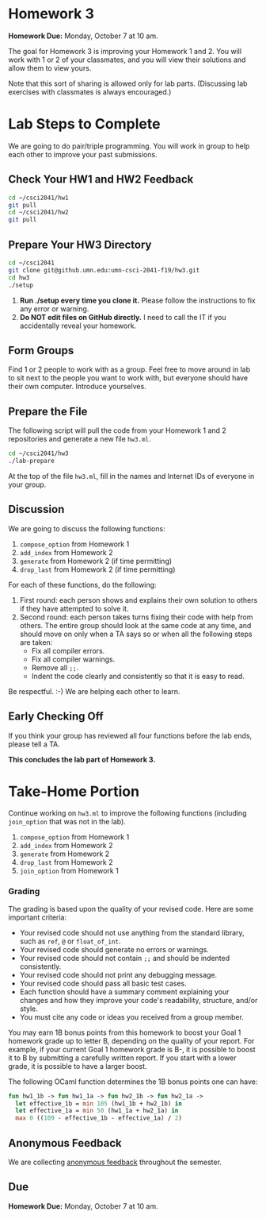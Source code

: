 # Homework 3

**Homework Due:** Monday, October 7 at 10 am.

The goal for Homework 3 is improving your Homework 1 and 2.
You will work with 1 or 2 of your classmates, and
you will view their solutions and allow them to view yours.

Note that this sort of sharing is allowed only for lab parts.
(Discussing lab exercises with classmates is always encouraged.)

# Lab Steps to Complete

We are going to do pair/triple programming. You will work in group to help each other to improve your past submissions.

## Check Your HW1 and HW2 Feedback

```sh
cd ~/csci2041/hw1
git pull
cd ~/csci2041/hw2
git pull
```

## Prepare Your HW3 Directory

```sh
cd ~/csci2041
git clone git@github.umn.edu:umn-csci-2041-f19/hw3.git
cd hw3
./setup
```

1. **Run ./setup every time you clone it.**
   Please follow the instructions to fix any error or warning.
2. **Do NOT edit files on GitHub directly.**
   I need to call the IT if you accidentally reveal your homework.

## Form Groups

Find 1 or 2 people to work with as a group.  Feel free to move around in lab to
sit next to the people you want to work with, but everyone should have their
own computer. Introduce yourselves.

## Prepare the File

The following script will pull the code from your Homework 1 and 2 repositories
and generate a new file `hw3.ml`.

```sh
cd ~/csci2041/hw3
./lab-prepare
```

At the top of the file `hw3.ml`, fill in the names and Internet IDs of everyone in your group.

## Discussion

We are going to discuss the following functions:
1. `compose_option` from Homework 1
2. `add_index` from Homework 2
3. `generate` from Homework 2 (if time permitting)
4. `drop_last` from Homework 2 (if time permitting)

For each of these functions, do the following:
1. First round: each person shows and explains their own solution to others if they have attempted to solve it.
2. Second round: each person takes turns fixing their code with help from others. The entire group should look at the same code at any time, and should move on only when a TA says so or when all the following steps are taken:
   - Fix all compiler errors.
   - Fix all compiler warnings.
   - Remove all `;;`.
   - Indent the code clearly and consistently so that it is easy to read.

Be respectful. :-) We are helping each other to learn.

## Early Checking Off

If you think your group has reviewed all four functions before the lab ends, please tell a TA.

**This concludes the lab part of Homework 3.**

# Take-Home Portion

Continue working on `hw3.ml` to improve the following functions (including `join_option` that was not in the lab).

1. `compose_option` from Homework 1
2. `add_index` from Homework 2
3. `generate` from Homework 2
4. `drop_last` from Homework 2
5. `join_option` from Homework 1

### Grading
The grading is based upon the quality of your revised code. Here are some important criteria:

* Your revised code should not use anything from the standard library, such as `ref`, `@` or `float_of_int`.
* Your revised code should generate no errors or warnings.
* Your revised code should not contain `;;` and should be indented consistently.
* Your revised code should not print any debugging message.
* Your revised code should pass all basic test cases.
* Each function should have a summary comment explaining your changes and how they improve your code's readability, structure, and/or style.
* You must cite any code or ideas you received from a group member.

You may earn 1B bonus points from this homework to boost your Goal 1 homework grade up to letter B, depending on the quality of your report. For example, if your current Goal 1 homework grade is B-, it is possible to boost it to B by submitting a carefully written report. If you start with a lower grade, it is possible to have a larger boost.

The following OCaml function determines the 1B bonus points one can have:
```ocaml
fun hw1_1b -> fun hw1_1a -> fun hw2_1b -> fun hw2_1a ->
  let effective_1b = min 105 (hw1_1b + hw2_1b) in
  let effective_1a = min 50 (hw1_1a + hw2_1a) in
  max 0 ((109 - effective_1b - effective_1a) / 2)
```

## Anonymous Feedback

We are collecting [anonymous feedback](https://z.umn.edu/csci2041feedback) throughout the semester.

## Due

**Homework Due:** Monday, October 7 at 10 am.
